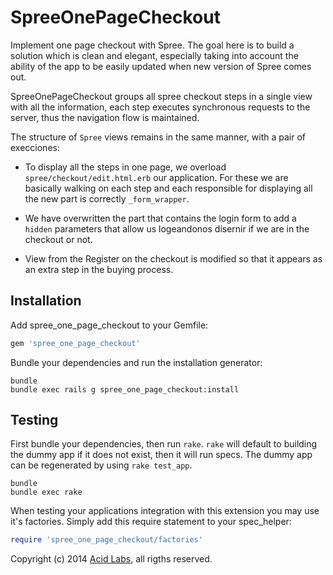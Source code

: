 SpreeOnePageCheckout
====================

Implement one page checkout with Spree. The goal here is to build a solution which is clean and elegant, especially taking into account the ability of the app to be easily updated when new version of Spree comes out.

SpreeOnePageCheckout groups all spree checkout steps in a single view with all the information, each step executes synchronous requests to the server, thus the navigation flow is maintained.


The structure of `Spree` views remains in the same manner, with a pair of execciones:


* To display all the steps in one page, we overload `spree/checkout/edit.html.erb` our application. For these we are basically walking on each step and each responsible for displaying all the new part is correctly `_form_wrapper`.

* We have overwritten the part that contains the login form to add a `hidden` parameters that allow us logeandonos disernir if we are in the checkout or not.

* View from the Register on the checkout is modified so that it appears as an extra step in the buying process.


Installation
------------

Add spree_one_page_checkout to your Gemfile:

```ruby
gem 'spree_one_page_checkout'
```

Bundle your dependencies and run the installation generator:

```shell
bundle
bundle exec rails g spree_one_page_checkout:install
```

Testing
-------

First bundle your dependencies, then run `rake`. `rake` will default to building the dummy app if it does not exist, then it will run specs. The dummy app can be regenerated by using `rake test_app`.

```shell
bundle
bundle exec rake
```

When testing your applications integration with this extension you may use it's factories.
Simply add this require statement to your spec_helper:

```ruby
require 'spree_one_page_checkout/factories'
```

Copyright (c) 2014 [Acid Labs](http://acid.cl), all rigths reserved.
